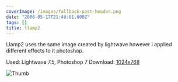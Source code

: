 ```yaml
---
coverImage: /images/fallback-post-header.png
date: "2006-05-17T21:40:01.000Z"
tags: []
title: llamp2
---
```


Llamp2 uses the same image created by lightwave however i applied different effects to it photoshop.

Used: Lightwave 7.5, Photoshop 7
Download: [1024x768](https://www.mikecann.co.uk/Images/Art-Full/llamp2.jpg)

![Thumb](https://www.mikecann.co.uk/Images/Art-Thumbs/llamp2.gif "Thumb")
